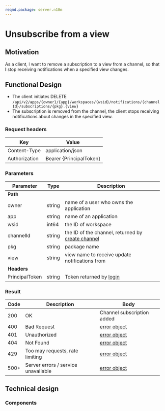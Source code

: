 ```yaml
---
reqmd.package: server.n10n
---
```


# Unsubscribe from a view

## Motivation

As a client, I want to remove a subscription to a view from a channel, so that I stop receiving notifications when a specified view changes.

## Functional Design

- The client initiates DELETE `/api/v2/apps/{owner}/{app}/workspaces/{wsid}/notifications/{channelId}/subscriptions/{pkg}.{view}`
- The subscription is removed from the channel, the client stops receiving notifications about changes in the specified view.

### Request headers

| Key | Value |
| --- | --- |
| Content-Type | application/json |
| Authorization | Bearer {PrincipalToken} |

### Parameters

| Parameter | Type | Description |
| --- | --- | --- |
| **Path** | | |
| owner | string | name of a user who owns the application |
| app | string | name of an application |
| wsid | int64 | the ID of workspace |
| channelId | string | the ID of the channel, returned by [create channel](./create-channel.md) |
| pkg | string | package name |
| view | string | view name to receive update notifications from |
| **Headers** | | |
| PrincipalToken | string | Token returned by [login](../apiv2/login.md) |

### Result

| Code | Description | Body |
| --- | --- | --- |
| 200 | OK | Channel subscription added |
| 400 | Bad Request | [error object](errors.md) |
| 401 | Unauthorized | [error object](errors.md) |
| 404 | Not Found | [error object](errors.md) |
| 429 | Too may requests, rate limiting | [error object](cerrors.md) |
| 500+ | Server errors / service unavailable | [error object](errors.md) |

## Technical design

### Components
